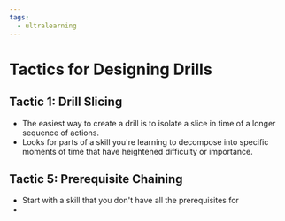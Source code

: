 ```yaml
---
tags:
  - ultralearning
---
```

# Tactics for Designing Drills

## Tactic 1: Drill Slicing
* The easiest way to create a drill is to isolate a slice in time of a longer sequence of actions.
* Looks for parts of a skill you're learning to decompose into specific moments of time that have heightened difficulty or importance.
## Tactic 5: Prerequisite Chaining
* Start with a skill that you don't have all the prerequisites for
* 

